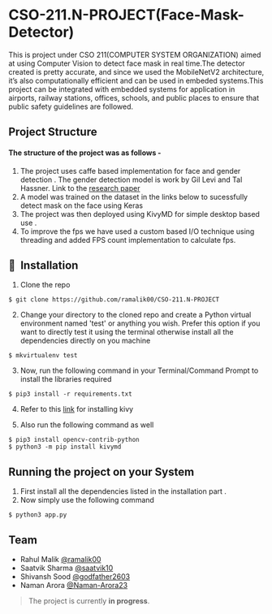 # CSO-211.N-PROJECT(Face-Mask-Detector)
  This is project under CSO 211(COMPUTER SYSTEM ORGANIZATION) aimed at using Computer Vision to detect face mask in real time.The detector created is pretty   accurate, and since we used the MobileNetV2 architecture, it’s also computationally efficient and can be used in embeded systems.This project can be integrated with embedded systems for application in airports, railway stations, offices, schools, and public places to ensure that public safety guidelines are followed.

## Project Structure
  #### The structure of the project was as follows -
  1. The project uses caffe based implementation for face and gender detection . The gender detection model is work by Gil Levi and Tal Hassner. Link to the [research paper](https://talhassner.github.io/home/publication/2015_CVPR)
  2. A model was trained on the dataset in the links below to sucessfully detect mask on the face using Keras 
  3. The project was then deployed using KivyMD for simple desktop based use .
  4. To improve the fps we have used a custom based I/O technique using threading and added FPS count implementation to calculate fps.
  

## 🚀&nbsp; Installation
1. Clone the repo
```
$ git clone https://github.com/ramalik00/CSO-211.N-PROJECT
```

2. Change your directory to the cloned repo and create a Python virtual environment named 'test' or anything you wish. Prefer this option if you want to directly test it using the terminal otherwise install all the dependencies directly on you machine 
```
$ mkvirtualenv test
```

3. Now, run the following command in your Terminal/Command Prompt to install the libraries required
```
$ pip3 install -r requirements.txt
```
4. Refer to this [link](https://kivy.org/doc/stable/installation/installation-linux.html) for installing kivy 

5. Also run the following command as well
```
$ pip3 install opencv-contrib-python
$ python3 -m pip install kivymd
```
## Running the project on your System
   1. First install all the dependencies listed in the installation part . 
   2. Now simply use the following command
   ```
   $ python3 app.py
   ```

## Team
- Rahul Malik [@ramalik00](https://github.com/ramalik00)
- Saatvik Sharma [@saatvik10](https://github.com/saatvik10)
- Shivansh Sood [@godfather2603](https://github.com/godfather2603)
- Naman Arora [@Naman-Arora23](https://github.com/Naman-Arora23)

> The project is currently **in progress**.
